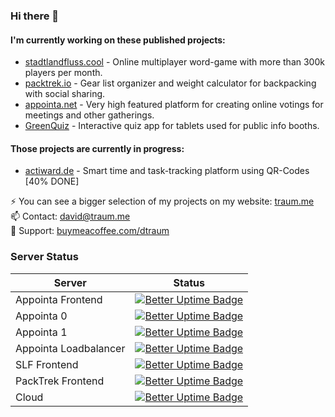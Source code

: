 ### Hi there 👋
#### I'm currently working on these published projects:
- [stadtlandfluss.cool](https://stadtlandfluss.cool) - Online multiplayer word-game with more than 300k players per month.
- [packtrek.io](https://packtrek.io) - Gear list organizer and weight calculator for backpacking with social sharing.
- [appointa.net](https://appointa.net) - Very high featured platform for creating online votings for meetings and other gatherings.
- [GreenQuiz](https://traum.me/greenquiz) - Interactive quiz app for tablets used for public info booths.
#### Those projects are currently in progress:
- [actiward.de](https://actiward.de) - Smart time and task-tracking platform using QR-Codes [40% DONE]

⚡ You can see a bigger selection of my projects on my website: [traum.me](https://traum.me)<br>
📫 Contact: david@traum.me<br>
🔭 Support: [buymeacoffee.com/dtraum](https://buymeacoffee.com/dtraum)

### Server Status
|Server|Status|
|-|-|
|Appointa Frontend|[![Better Uptime Badge](https://betteruptime.com/status-badges/v1/monitor/aq6r.svg)](https://status.traum.me)|
|Appointa 0|[![Better Uptime Badge](https://betteruptime.com/status-badges/v1/monitor/aq6i.svg)](https://status.traum.me)|
|Appointa 1|[![Better Uptime Badge](https://betteruptime.com/status-badges/v1/monitor/aq6j.svg)](https://status.traum.me)|
|Appointa Loadbalancer|[![Better Uptime Badge](https://betteruptime.com/status-badges/v1/monitor/aq6o.svg)](https://status.traum.me)|
|SLF Frontend|[![Better Uptime Badge](https://betteruptime.com/status-badges/v1/monitor/api6.svg)](https://status.traum.me)|
|PackTrek Frontend|[![Better Uptime Badge](https://betteruptime.com/status-badges/v1/monitor/aq6q.svg)](https://status.traum.me)|
|Cloud|[![Better Uptime Badge](https://betteruptime.com/status-badges/v1/monitor/2pnn.svg)](https://status.traum.me)|


<!--
**davidtraum/davidtraum** is a ✨ _special_ ✨ repository because its `README.md` (this file) appears on your GitHub profile.

Here are some ideas to get you started:

- 🔭 I’m currently working on ...
- 🌱 I’m currently learning ...
- 👯 I’m looking to collaborate on ...
- 🤔 I’m looking for help with ...
- 💬 Ask me about ...
- 📫 How to reach me: ...
- 😄 Pronouns: ...
- ⚡ Fun fact: ...
-->
